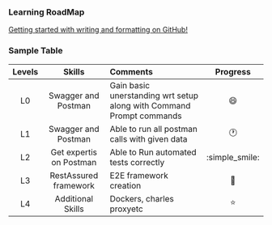 ### Learning RoadMap



[Getting started with writing and formatting on GitHub!](https://guides.github.com/features/mastering-markdown/)



### Sample Table

| Levels  | Skills | Comments  | Progress |
| :-------:|:--------:|:-----------|:---------:|
| L0 | Swagger and Postman | Gain basic unerstanding wrt setup  along with Command Prompt  commands | :smile: | 
| L1 | Swagger and Postman | Able to run all postman calls with given data | :clock1: | 
| L2 | Get expertis on Postman | Able to Run automated tests correctly | :simple_smile: |
| L3 | RestAssured framework | E2E framework creation | :dancer: | 
| L4 | Additional Skills | Dockers, charles proxyetc | :star: | 

 